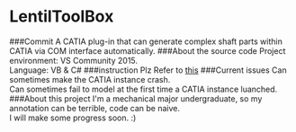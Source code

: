 LentilToolBox
===================================  
###Commit
A CATIA plug-in that can generate complex shaft parts within CATIA via COM interface automatically.
###About the source code
Project environment: VS Community 2015.<br /> 
Language: VB & C#
###instruction
Plz Refer to [this](https://github.com/Lentil1016/LTB/blob/master/v1.1/Instruction_v1.1_cn.pdf)
###Current issues
Can sometimes make the CATIA instance crash.<br /> 
Can sometimes fail to model at the first time a CATIA instance luanched.
###About this project
I'm a mechanical major undergraduate, so my annotation can be terrible, code can be naive.<br /> 
I will make some progress soon. :)
